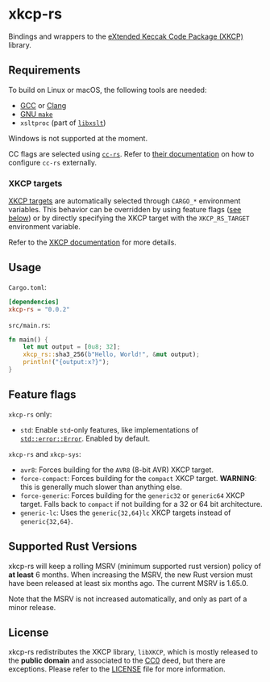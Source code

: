 # xkcp-rs

Bindings and wrappers to the [eXtended Keccak Code Package (XKCP)](https://github.com/XKCP/XKCP) library.

## Requirements

To build on Linux or macOS, the following tools are needed:
- [GCC](https://gcc.gnu.org/) or [Clang](https://clang.llvm.org/)
- [GNU `make`](https://www.gnu.org/software/make/)
- `xsltproc` (part of [`libxslt`](https://gitlab.gnome.org/GNOME/libxslt/-/wikis/home))

Windows is not supported at the moment.

CC flags are selected using [`cc-rs`](https://github.com/rust-lang/cc-rs).
Refer to [their documentation](https://github.com/rust-lang/cc-rs#external-configuration-via-environment-variables)
on how to configure `cc-rs` externally.

### XKCP targets

[XKCP targets](https://github.com/XKCP/XKCP#how-can-i-build-the-xkcp) are automatically selected through
`CARGO_*` environment variables. This behavior can be overridden by using
feature flags ([see below](#feature-flags)) or by directly specifying the XKCP
target with the `XKCP_RS_TARGET` environment variable.

Refer to the [XKCP documentation](https://github.com/XKCP/XKCP#how-can-i-build-the-xkcp) for more details.

## Usage

`Cargo.toml`:

```toml
[dependencies]
xkcp-rs = "0.0.2"
```

`src/main.rs`:

```rust
fn main() {
    let mut output = [0u8; 32];
    xkcp_rs::sha3_256(b"Hello, World!", &mut output);
    println!("{output:x?}");
}
```

## Feature flags

`xkcp-rs` only:
- `std`: Enable `std`-only features, like implementations of [`std::error::Error`](https://doc.rust-lang.org/stable/std/error/trait.Error.html). Enabled by default.

`xkcp-rs` and `xkcp-sys`:
- `avr8`: Forces building for the `AVR8` (8-bit AVR) XKCP target.
- `force-compact`: Forces building for the `compact` XKCP target. **WARNING**: this is generally much slower than anything else.
- `force-generic`: Forces building for the `generic32` or `generic64` XKCP target. Falls back to `compact` if not building for a 32 or 64 bit architecture.
- `generic-lc`: Uses the `generic{32,64}lc` XKCP targets instead of `generic{32,64}`.

## Supported Rust Versions

<!--
When updating this, also update:
- clippy.toml
- Cargo.toml
- .github/workflows/ci.yml
-->

xkcp-rs will keep a rolling MSRV (minimum supported rust version) policy of **at
least** 6 months. When increasing the MSRV, the new Rust version must have been
released at least six months ago. The current MSRV is 1.65.0.

Note that the MSRV is not increased automatically, and only as part of a minor
release.

## License

xkcp-rs redistributes the XKCP library, `libXKCP`, which is mostly released to
the **public domain** and associated to the [CC0](http://creativecommons.org/publicdomain/zero/1.0/)
deed, but there are exceptions.
Please refer to the [LICENSE](LICENSE) file for more information.
